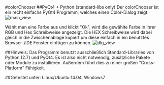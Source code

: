 #colorChooser
##PyQt4 + Python (standard-libs only)
Der colorChooser ist ein recht einfachs PyQt4 Programm, welches einen Color-Dialog zeigt:
![main_view](http://s18.postimg.org/8gf0dh1e1/color_chooser_main.png "Hauptfenster-ColorChooser")

Wählt man eine Farbe aus und klickt "Ok", wird die gewählte Farbe in ihrer RGB und Hex Schreibweise angezeigt.
Die HEX Schreibweise wird dabei gleich in die Zwischenablage kopiert um diese einfach in ein 
benutztes Browser-/IDE Fenster einfügen zu können.
![dlg_view](http://s14.postimg.org/wk4zxx5ip/color_chooser_dlg.png "Ergebnis-ColorChooser")

##Hinweis:
Das Programm benutzt ausschließlich Standard-Libraries von Python (2.7) und PyQt4. Es ist also nicht notwendig,
zusätzliche Pakete oder Module zu installieren. Außerdem führt dies zu einer großen "Cross-Platform" Fähigkeit.
 
##Getestet unter: Linux/Ubuntu 14.04, Windows7

